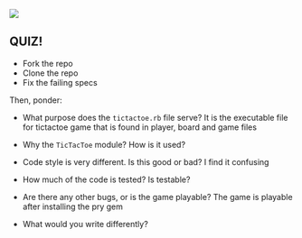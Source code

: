 ![](http://i.giphy.com/J0KMRPYbwWru0.gif)

## QUIZ!

* Fork the repo
* Clone the repo
* Fix the failing specs

Then, ponder:

* What purpose does the `tictactoe.rb` file serve?
  It is the executable file for tictactoe game that is found in player, board and game files

* Why the `TicTacToe` module? How is it used?


* Code style is very different. Is this good or bad?
I find it confusing

* How much of the code is tested? Is testable?


* Are there any other bugs, or is the game playable?
The game is playable after installing the pry gem

* What would you write differently?
